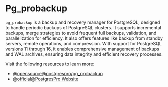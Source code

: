 # Pg_probackup

`pg_probackup` is a backup and recovery manager for PostgreSQL, designed to handle periodic backups of PostgreSQL clusters. It supports incremental backups, merge strategies to avoid frequent full backups, validation, and parallelization for efficiency. It also offers features like backup from standby servers, remote operations, and compression. With support for PostgreSQL versions 11 through 16, it enables comprehensive management of backups and WAL archives, ensuring data integrity and efficient recovery processes.

Visit the following resources to learn more:

- [@opensource@postgrespro/pg_probackup](https://github.com/postgrespro/pg_probackup)
- [@official@PostgresPro Website](https://postgrespro.com/products/extensions/pg_probackup)